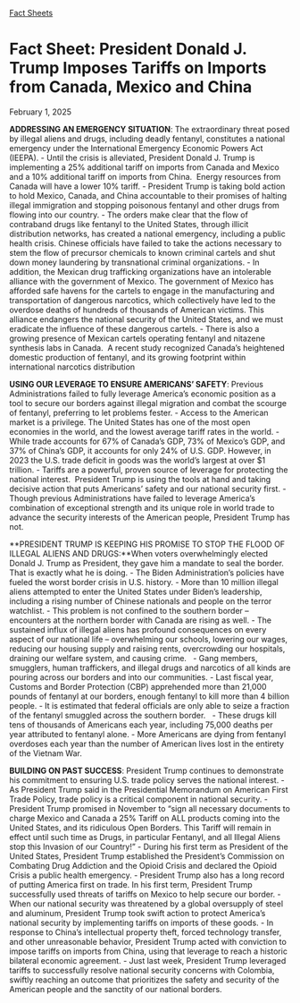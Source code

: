 [Fact Sheets](https://www.whitehouse.gov/fact-sheets/)

# **Fact Sheet: President Donald J. Trump Imposes Tariffs on Imports from Canada, Mexico and China**

February 1, 2025

**ADDRESSING AN EMERGENCY SITUATION**: The extraordinary threat posed by illegal aliens and drugs, including deadly fentanyl, constitutes a national emergency under the International Emergency Economic Powers Act (IEEPA).
    - Until the crisis is alleviated, President Donald J. Trump is implementing a 25% additional tariff on imports from Canada and Mexico and a 10% additional tariff on imports from China.  Energy resources from Canada will have a lower 10% tariff.
    - President Trump is taking bold action to hold Mexico, Canada, and China accountable to their promises of halting illegal immigration and stopping poisonous fentanyl and other drugs from flowing into our country.
    - The orders make clear that the flow of contraband drugs like fentanyl to the United States, through illicit distribution networks, has created a national emergency, including a public health crisis. Chinese officials have failed to take the actions necessary to stem the flow of precursor chemicals to known criminal cartels and shut down money laundering by transnational criminal organizations.       - In addition, the Mexican drug trafficking organizations have an intolerable alliance with the government of Mexico. The government of Mexico has afforded safe havens for the cartels to engage in the manufacturing and transportation of dangerous narcotics, which collectively have led to the overdose deaths of hundreds of thousands of American victims. This alliance endangers the national security of the United States, and we must eradicate the influence of these dangerous cartels.        - There is also a growing presence of Mexican cartels operating fentanyl and nitazene synthesis labs in Canada.  A recent study recognized Canada’s heightened domestic production of fentanyl, and its growing footprint within international narcotics distribution 

**USING OUR LEVERAGE TO ENSURE AMERICANS’ SAFETY**: Previous Administrations failed to fully leverage America’s economic position as a tool to secure our borders against illegal migration and combat the scourge of fentanyl, preferring to let problems fester.
    - Access to the American market is a privilege. The United States has one of the most open economies in the world, and the lowest average tariff rates in the world.
    - While trade accounts for 67% of Canada’s GDP, 73% of Mexico’s GDP, and 37% of China’s GDP, it accounts for only 24% of U.S. GDP. However, in 2023 the U.S. trade deficit in goods was the world’s largest at over $1 trillion.
    - Tariffs are a powerful, proven source of leverage for protecting the national interest.  President Trump is using the tools at hand and taking decisive action that puts Americans’ safety and our national security first.
    - Though previous Administrations have failed to leverage America’s combination of exceptional strength and its unique role in world trade to advance the security interests of the American people, President Trump has not.

**PRESIDENT TRUMP IS KEEPING HIS PROMISE TO STOP THE FLOOD OF ILLEGAL ALIENS AND DRUGS:**When voters overwhelmingly elected Donald J. Trump as President, they gave him a mandate to seal the border. That is exactly what he is doing.
    - The Biden Administration’s policies have fueled the worst border crisis in U.S. history.
    - More than 10 million illegal aliens attempted to enter the United States under Biden’s leadership, including a rising number of Chinese nationals and people on the terror watchlist.
    - This problem is not confined to the southern border – encounters at the northern border with Canada are rising as well.
    - The sustained influx of illegal aliens has profound consequences on every aspect of our national life – overwhelming our schools, lowering our wages, reducing our housing supply and raising rents, overcrowding our hospitals, draining our welfare system, and causing crime.  
    - Gang members, smugglers, human traffickers, and illegal drugs and narcotics of all kinds are pouring across our borders and into our communities.       - Last fiscal year, Customs and Border Protection (CBP) apprehended more than 21,000 pounds of fentanyl at our borders, enough fentanyl to kill more than 4 billion people.
      - It is estimated that federal officials are only able to seize a fraction of the fentanyl smuggled across the southern border.   
    - These drugs kill tens of thousands of Americans each year, including 75,000 deaths per year attributed to fentanyl alone.       - More Americans are dying from fentanyl overdoses each year than the number of American lives lost in the entirety of the Vietnam War. 

**BUILDING ON PAST SUCCESS**: President Trump continues to demonstrate his commitment to ensuring U.S. trade policy serves the national interest.
    - As President Trump said in the Presidential Memorandum on American First Trade Policy, trade policy is a critical component in national security.
    - President Trump promised in November to “sign all necessary documents to charge Mexico and Canada a 25% Tariff on ALL products coming into the United States, and its ridiculous Open Borders. This Tariff will remain in effect until such time as Drugs, in particular Fentanyl, and all Illegal Aliens stop this Invasion of our Country!”
    - During his first term as President of the United States, President Trump established the President’s Commission on Combating Drug Addiction and the Opioid Crisis and declared the Opioid Crisis a public health emergency.
    - President Trump also has a long record of putting America first on trade. In his first term, President Trump successfully used threats of tariffs on Mexico to help secure our border.
    - When our national security was threatened by a global oversupply of steel and aluminum, President Trump took swift action to protect America’s national security by implementing tariffs on imports of these goods.
    - In response to China’s intellectual property theft, forced technology transfer, and other unreasonable behavior, President Trump acted with conviction to impose tariffs on imports from China, using that leverage to reach a historic bilateral economic agreement.
    - Just last week, President Trump leveraged tariffs to successfully resolve national security concerns with Colombia, swiftly reaching an outcome that prioritizes the safety and security of the American people and the sanctity of our national borders.
